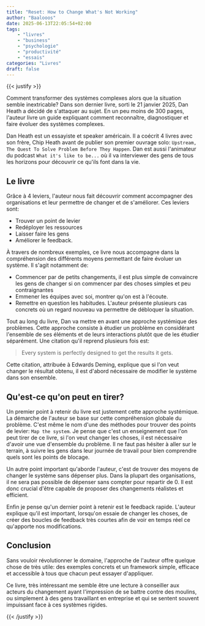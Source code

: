```yaml
---
title: "Reset: How to Change What's Not Working"
author: "Baalooos"
date: 2025-06-13T22:05:54+02:00
tags:
    - "livres"
    - "business"
    - "psychologie"
    - "productivité"
    - "essais"
categories: "Livres"
draft: false
---
```


{{< justify >}}

Comment transformer des systèmes complexes alors que la situation semble inextricable? Dans son dernier livre, sorti le 21 janvier 2025, Dan Heath a décidé de s'attaquer au sujet. En un peu moins de 300 pages, l'auteur livre un guide expliquant comment reconnaître, diagnostiquer et faire évoluer des systèmes complexes.

Dan Heath est un essayiste et speaker américain. Il a coécrit 4 livres avec son frère, Chip Heath avant de publier son premier ouvrage solo: `Upstream, The Quest To Solve Problem Before They Happen`. Dan est aussi l'animateur du podcast `What it's like to be...` où il va interviewer des gens de tous les horizons pour découvrir ce qu'ils font dans la vie.

## Le livre

Grâce à 4 leviers, l'auteur nous fait découvrir comment accompagner des organisations et leur permettre de changer et de s'améliorer. Ces leviers sont:

- Trouver un point de levier
- Redéployer les ressources
- Laisser faire les gens
- Améliorer le feedback.

À travers de nombreux exemples, ce livre nous accompagne dans la compréhension des différents moyens permettant de faire évoluer un système. Il s'agit notamment de:

- Commencer par de petits changements, il est plus simple de convaincre les gens de changer si on commencer par des choses simples et peu contraignantes
- Emmener les équipes avec soi, montrer qu'on est à l'écoute.
- Remettre en question les habitudes. L'auteur présente plusieurs cas concrets où un regard nouveau va permettre de débloquer la situation.

Tout au long du livre, Dan va mettre en avant une approche systémique des problèmes. Cette approche consiste à étudier un problème en considérant l'ensemble de ses éléments et de leurs interactions plutôt que de les étudier séparément. Une citation qu'il reprend plusieurs fois est:
> Every system is perfectly designed to get the results it gets.

Cette citation, attribuée à Edwards Deming, explique que si l'on veut changer le résultat obtenu, il est d'abord nécessaire de modifier le système dans son ensemble.

## Qu'est-ce qu'on peut en tirer?

Un premier point à retenir du livre est justement cette approche systémique. La démarche de l'auteur se base sur cette compréhension globale du problème. C'est même le nom d'une des méthodes pour trouver des points de levier: `Map the system`. Je pense que c'est un enseignement que l'on peut tirer de ce livre, si l'on veut changer les choses, il est nécessaire d'avoir une vue d'ensemble du problème. Il ne faut pas hésiter à aller sur le terrain, à suivre les gens dans leur journée de travail pour bien comprendre quels sont les points de blocage.

Un autre point important qu'aborde l'auteur, c'est de trouver des moyens de changer le système sans dépenser plus. Dans la plupart des organisations, il ne sera pas possible de dépenser sans compter pour repartir de 0. Il est donc crucial d'être capable de proposer des changements réalistes et efficient.

Enfin je pense qu'un dernier point à retenir est le feedback rapide. L'auteur explique qu'il est important, lorsqu'on essaie de changer les choses, de créer des boucles de feedback très courtes afin de voir en temps réel ce qu'apporte nos modifications.

## Conclusion

Sans vouloir révolutionner le domaine, l'approche de l'auteur offre quelque chose de très utile: des exemples concrets et un framework simple, efficace et accessible à tous que chacun peut essayer d'appliquer.

Ce livre, très intéressant me semble être une lecture à conseiller aux acteurs du changement ayant l'impression de se battre contre des moulins, ou simplement à des gens travaillant en entreprise et qui se sentent souvent impuissant face à ces systèmes rigides.

{{< /justify >}}
